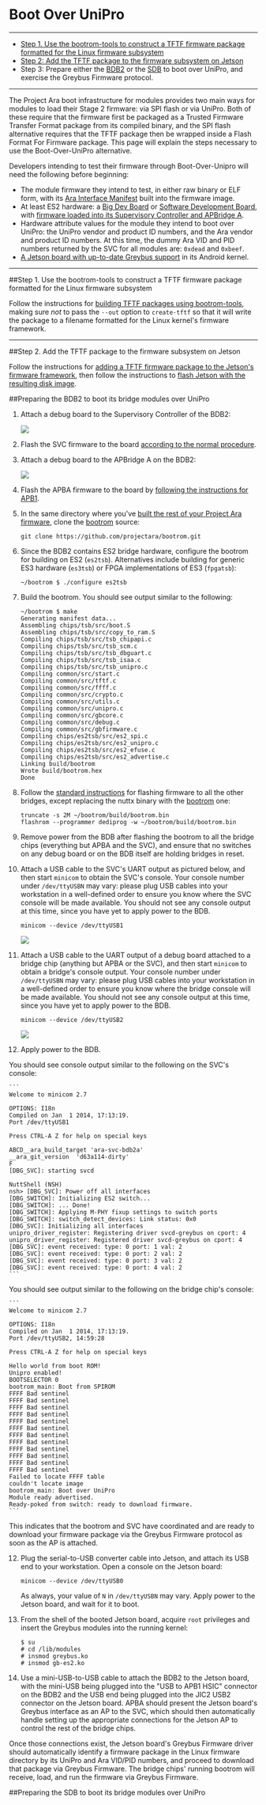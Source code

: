 # Boot Over UniPro


***

* [Step 1. Use the bootrom-tools to construct a TFTF firmware package formatted for the Linux firmware subsystem](#step-1-use-the-bootrom-tools-to-construct-a-tftf-firmware-package-formatted-for-the-linux-firmware-subsystem)
* [Step 2: Add the TFTF package to the firmware subsystem on Jetson](#step-2-add-the-tftf-package-to-the-firmware-subsystem-on-jetson)
* Step 3: Prepare either the [BDB2](#preparing-the-bdb2-to-boot-its-bridge-modules-over-unipro) or the [SDB](#preparing-the-sdb-to-boot-its-bridge-modules-over-unipro) to boot over UniPro, and exercise the Greybus Firmware protocol.

***

The Project Ara boot infrastructure for modules provides two main ways for modules to load their Stage 2 firmware: via SPI flash or via UniPro.  Both of these require that the firmware first be packaged as a Trusted Firmware Transfer Format package from its compiled binary, and the SPI flash alternative requires that the TFTF package then be wrapped inside a Flash Format For Firmware package.  This page will explain the steps necessary to use the Boot-Over-UniPro alternative.

Developers intending to test their firmware through Boot-Over-Unipro will need the following before beginning:

* The module firmware they intend to test, in either raw binary or ELF form, with its [Ara Interface Manifest](Interface-Manifest-HOWTO) built into the firmware image.
* At least ES2 hardware: a [Big Dev Board](BDB2-Quick-Start-Guide) or [Software Development Board](SDB-Quick-Start-Guide), with [firmware loaded into its Supervisory Controller and APBridge A](Flashing-images).
* Hardware attribute values for the module they intend to boot over UniPro: the UniPro vendor and product ID numbers, and the Ara vendor and product ID numbers.  At this time, the dummy Ara VID and PID numbers returned by the SVC for all modules are: `0xdead` and `0xbeef`.
* [A Jetson board with up-to-date Greybus support](NVidia-Jetson-Setup) in its Android kernel.

--------------------------------------------------------------

##Step 1. Use the bootrom-tools to construct a TFTF firmware package formatted for the Linux firmware subsystem

Follow the instructions for [building TFTF packages using bootrom-tools](Building-TFTF-bootrom-tools), making sure *not* to pass the `--out` option to `create-tftf` so that it will write the package to a filename formatted for the Linux kernel's firmware framework.

--------------------------------------------------------------

##Step 2. Add the TFTF package to the firmware subsystem on Jetson

Follow the instructions for [adding a TFTF firmware package to the Jetson's firmware framework](TFTF-Firmware-Jetson), then follow the instructions to [flash Jetson with the resulting disk image](https://github.com/projectara/Android-wiki/wiki/Kernel-Only-Build-Instructions-for-Jetson-reference-platform).

##Preparing the BDB2 to boot its bridge modules over UniPro

1. Attach a debug board to the Supervisory Controller of the BDB2:

    <img src="https://raw.githubusercontent.com/wiki/projectara/Firmware-wiki/images/bdb2b-svc-jtag-setup.jpg" />

2. Flash the SVC firmware to the board [according to the normal procedure](Flashing-images#load-firmware-image-to-svc-internal-flash-on-bdb).

3. Attach a debug board to the APBridge A on the BDB2:

    <img src="https://raw.githubusercontent.com/wiki/projectara/Firmware-wiki/images/bdb2b-apb1-debug-board-setup.jpg" />

4. Flash the APBA firmware to the board by [following the instructions for APB1](Flashing-images#load-firmware-image-to-spirom).

5. In the same directory where you've [built the rest of your Project Ara firmware](Building-the-Code), clone the [bootrom](https://github.com/projectara/bootrom) source:

    `git clone https://github.com/projectara/bootrom.git`

6. Since the BDB2 contains ES2 bridge hardware, configure the bootrom for building on ES2 (`es2tsb`).  Alternatives include building for generic ES3 hardware (`es3tsb`) or FPGA implementations of ES3 (`fpgatsb`):

    `~/bootrom $ ./configure es2tsb`

7. Build the bootrom.  You should see output similar to the following:

    ```
    ~/bootrom $ make
    Generating manifest data...
    Assembling chips/tsb/src/boot.S
    Assembling chips/tsb/src/copy_to_ram.S
    Compiling chips/tsb/src/tsb_chipapi.c
    Compiling chips/tsb/src/tsb_scm.c
    Compiling chips/tsb/src/tsb_dbguart.c
    Compiling chips/tsb/src/tsb_isaa.c
    Compiling chips/tsb/src/tsb_unipro.c
    Compiling common/src/start.c
    Compiling common/src/tftf.c
    Compiling common/src/ffff.c
    Compiling common/src/crypto.c
    Compiling common/src/utils.c
    Compiling common/src/unipro.c
    Compiling common/src/gbcore.c
    Compiling common/src/debug.c
    Compiling common/src/gbfirmware.c
    Compiling chips/es2tsb/src/es2_spi.c
    Compiling chips/es2tsb/src/es2_unipro.c
    Compiling chips/es2tsb/src/es2_efuse.c
    Compiling chips/es2tsb/src/es2_advertise.c
    Linking build/bootrom
    Wrote build/bootrom.hex
    Done
    ```

8. Follow the [standard instructions](Flashing-images#load-firmware-image-to-spirom) for flashing firmware to all the other bridges, except replacing the nuttx binary with the [bootrom](https://github.com/projectara/bootrom) one:

    ```
    truncate -s 2M ~/bootrom/build/bootrom.bin
    flashrom --programmer dediprog -w ~/bootrom/build/bootrom.bin
    ```

9. Remove power from the BDB after flashing the bootrom to all the bridge chips (everything but APBA and the SVC), and ensure that no switches on any debug board or on the BDB itself are holding bridges in reset.

10. Attach a USB cable to the SVC's UART output as pictured below, and then start `minicom` to obtain the SVC's console.  Your console number under `/dev/ttyUSBN` may vary: please plug USB cables into your workstation in a well-defined order to ensure you know where the SVC console will be made available.  You should not see any console output at this time, since you have yet to apply power to the BDB.

    ```
    minicom --device /dev/ttyUSB1
    ```

    <img src="https://raw.githubusercontent.com/wiki/projectara/Firmware-wiki/images/bdb2b-svc-jtag-setup.jpg" />

9. Attach a USB cable to the UART output of a debug board attached to a bridge chip (anything but APBA or the SVC), and then start `minicom` to obtain a bridge's console output.  Your console number under `/dev/ttyUSBN` may vary: please plug USB cables into your workstation in a well-defined order to ensure you know where the bridge console will be made available.  You should not see any console output at this time, since you have yet to apply power to the BDB.

    ```
    minicom --device /dev/ttyUSB2
    ```

    <img src="https://raw.githubusercontent.com/wiki/projectara/Firmware-wiki/images/bdb2b-apb2-debug-board-setup.jpg" />

11. Apply power to the BDB.

   You should see console output similar to the following on the SVC's console:

    ```
    Welcome to minicom 2.7

    OPTIONS: I18n 
    Compiled on Jan  1 2014, 17:13:19.
    Port /dev/ttyUSB1

    Press CTRL-A Z for help on special keys

    ABCD__ara_build_target 'ara-svc-bdb2a'
    __ara_git_version  'd63a114-dirty'
    F
    [DBG_SVC]: starting svcd

    NuttShell (NSH)
    nsh> [DBG_SVC]: Power off all interfaces
    [DBG_SWITCH]: Initializing ES2 switch...
    [DBG_SWITCH]: ... Done!
    [DBG_SWITCH]: Applying M-PHY fixup settings to switch ports
    [DBG_SWITCH]: switch_detect_devices: Link status: 0x0
    [DBG_SVC]: Initializing all interfaces
    unipro_driver_register: Registering driver svcd-greybus on cport: 4
    unipro_driver_register: Registered driver svcd-greybus on cport: 4
    [DBG_SVC]: event received: type: 0 port: 1 val: 2
    [DBG_SVC]: event received: type: 0 port: 2 val: 2
    [DBG_SVC]: event received: type: 0 port: 3 val: 2
    [DBG_SVC]: event received: type: 0 port: 4 val: 2
    ```

   You should see output similar to the following on the bridge chip's console:

    ```
    Welcome to minicom 2.7

    OPTIONS: I18n 
    Compiled on Jan  1 2014, 17:13:19.
    Port /dev/ttyUSB2, 14:59:28

    Press CTRL-A Z for help on special keys

    Hello world from boot ROM!
    Unipro enabled!
    BOOTSELECTOR 0
    bootrom_main: Boot from SPIROM
    FFFF Bad sentinel
    FFFF Bad sentinel
    FFFF Bad sentinel
    FFFF Bad sentinel
    FFFF Bad sentinel
    FFFF Bad sentinel
    FFFF Bad sentinel
    FFFF Bad sentinel
    FFFF Bad sentinel
    FFFF Bad sentinel
    FFFF Bad sentinel
    FFFF Bad sentinel
    Failed to locate FFFF table
    couldn't locate image
    bootrom_main: Boot over UniPro
    Module ready advertised.
    Ready-poked from switch: ready to download firmware.
    ```

   This indicates that the bootrom and SVC have coordinated and are ready to download your firmware package via the Greybus Firmware protocol as soon as the AP is attached.

12. Plug the serial-to-USB converter cable into Jetson, and attach its USB end to your workstation.  Open a console on the Jetson board:

    ```
    minicom --device /dev/ttyUSB0
    ```

    As always, your value of `N` in `/dev/ttyUSBN` may vary.  Apply power to the Jetson board, and wait for it to boot.

13. From the shell of the booted Jetson board, acquire `root` privileges and insert the Greybus modules into the running kernel:

    ```
    $ su
    # cd /lib/modules
    # insmod greybus.ko
    # insmod gb-es2.ko
    ```

14. Use a mini-USB-to-USB cable to attach the BDB2 to the Jetson board, with the mini-USB being plugged into the "USB to APB1 HSIC" connector on the BDB2 and the USB end being plugged into the JIC2 USB2 connector on the Jetson board.  APBA should present the Jetson board's Greybus interface as an AP to the SVC, which should then automatically handle setting up the appropriate connections for the Jetson AP to control the rest of the bridge chips.

   Once those connections exist, the Jetson board's Greybus Firmware driver should automatically identify a firmware package in the Linux firmware directory by its UniPro and Ara VID/PID numbers, and proceed to download that package via Greybus Firmware.  The bridge chips' running bootrom will receive, load, and run the firmware via Greybus Firmware.

##Preparing the SDB to boot its bridge modules over UniPro